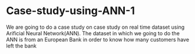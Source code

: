 # Case-study-using-ANN-1
We are going to do a case study on case study on real time dataset using Arificial Neural Network(ANN). The dataset in which we going to do the ANN is from an European Bank in order to know how many customers have left the bank
